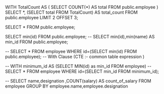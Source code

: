 WITH TotalCount AS (
    SELECT COUNT(*) AS total FROM public.employee
)
SELECT *, (SELECT total FROM TotalCount) AS total_count
FROM public.employee
LIMIT 2 OFFSET 3;
    



SELECT * FROM public.employee;

SELECT min(id) FROM public.employee;
-- SELECT min(id),min(name) AS min_id FROM public.employee;

-- SELECT * FROM employee WHERE id=(SELECT min(id) FROM public.employee); 
-- With Clause (CTE :- common table expression )

-- WITH minimum_id AS (SELECT MIN(id) as min_id FROM employee)
-- SELECT * FROM employee WHERE id=(SELECT min_id FROM minimum_id);

-- SELECT name,designation ,COUNT(salary) AS count_of_salary FROM employee GROUP BY employee.name,employee.designation